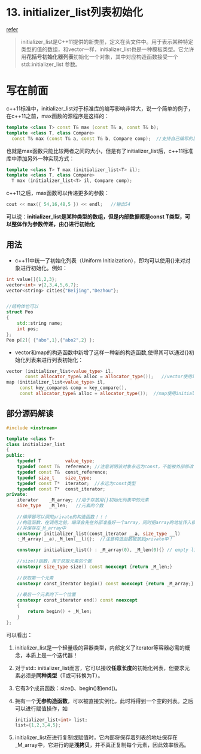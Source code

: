# 13. initializer_list列表初始化
[refer](https://blog.csdn.net/li1615882553/article/details/86529889)
>initializer_list是C++11提供的新类型，定义在头文件中。用于表示某种特定类型的值的数组，和vector一样，initializer_list也是一种模板类型。它允许用**花括号初始化器列表**初始化一个对象，其中对应构造函数接受一个 std::initializer_list 参数。


# 写在前面
c++11标准中，initializer_list对于标准库的编写影响非常大，说一个简单的例子，在c++11之前，max函数的源程序是这样的：
```c++
template <class T> const T& max (const T& a, const T& b);
template <class T, class Compare>
  const T& max (const T& a, const T& b, Compare comp);  //支持自己编写的比较函数
```
也就是max函数只能比较两者之间的大小，但是有了initializer_list后，c++11标准库中添加另外一种实现方式：
```c++
template <class T> T max (initializer_list<T> il);
template <class T, class Compare>
  T max (initializer_list<T> il, Compare comp);
```
c++11之后，max函数可以传递更多的参数：
```c++
cout << max({ 54,16,48,5 }) << endl;   //输出54
```

可以说：**initializer_list是某种类型的数组，但是内部数据都是const T类型，可以整体作为参数传递，由{}进行初始化**


## 用法
- c++11中统一了初始化列表（Uniform Initiaization），即均可以使用{}来对对象进行初始化。例如：
```c++
int value[]{1,2,3};
vector<int> v{2,3,4,5,6,7};
vector<string> cities{"Beijing","Dezhou"};


//结构体也可以
struct Peo
{
	std::string name;
	int pos;
};
Peo p[2]{ {"abo",1},{"abo2",2} };
```

- vector和map的构造函数中新增了这样一种新的构造函数,使得其可以通过{}初始化列表来进行列表初始化：
```c++
vector (initializer_list<value_type> il,
       const allocator_type& alloc = allocator_type());   //vector使用initializer_list进行初始化
map (initializer_list<value_type> il,
     const key_compare& comp = key_compare(),
     const allocator_type& alloc = allocator_type());  //map使用initializer_list进行初始化
```


## 部分源码解读 
```c++
#include <iostream>

template <class T>
class initializer_list
{
public:
    typedef T         value_type;
    typedef const T&  reference; //注意说明该对象永远为const，不能被外部修改！
    typedef const T&  const_reference;
    typedef size_t    size_type;
    typedef const T*  iterator;  //永远为const类型
    typedef const T*  const_iterator;
private:
    iterator    _M_array; //用于存放用{}初始化列表中的元素
    size_type   _M_len;   //元素的个数
    
    //编译器可以调用private的构造函数！！！
    //构造函数，在调用之前，编译会先在外部准备好一个array，同时把array的地址传入模板
    //并保存在_M_array中
    constexpr initializer_list(const_iterator __a, size_type __l)
    :_M_array(__a),_M_len(__l){};  //注意构造函数被放到private中！

    constexpr initializer_list() : _M_array(0), _M_len(0){} // empty list，无参构造函数
    
    //size()函数，用于获取元素的个数
    constexpr size_type size() const noexcept {return _M_len;}
    
    //获取第一个元素
    constexpr const_iterator begin() const noexcept {return _M_array;}
    
    //最后一个元素的下一个位置
    constexpr const_iterator end() const noexcept
    {
        return begin() + _M_len;
    }  
};
```
可以看出：
1. initializer_list是一个轻量级的容器类型，内部定义了iterator等容器必需的概念，本质上是一个迭代器！

2. 对于std:: initializer_list<T>而言，它可以接收**任意长度**的初始化列表，但要求元素必须是**同种类型**（T或可转换为T）。

3. 它有3个成员函数：size()、begin()和end()。

4. 拥有一个**无参构造函数**，可以被直接实例化，此时将得到一个空的列表。之后可以进行赋值操作，如
    ```c++
    initializer_list<int> list; 
    list={1,2,3,4,5};
    ```

5. initializer_list<T>在进行复制或赋值时，它内部将保存着列表的地址保存在_M_array中，它进行的是**浅拷贝**，并不真正复制每个元素，因此效率很高。